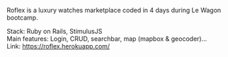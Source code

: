 Roflex is a luxury watches marketplace coded in 4 days during Le Wagon bootcamp.

Stack: Ruby on Rails, StimulusJS<br>
Main features: Login, CRUD, searchbar, map (mapbox & geocoder)...<br>
Link: https://roflex.herokuapp.com/
